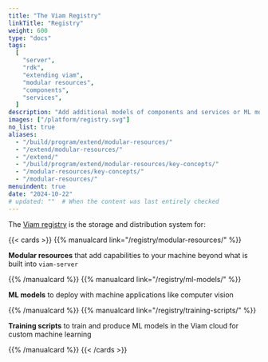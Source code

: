 ```yaml
---
title: "The Viam Registry"
linkTitle: "Registry"
weight: 600
type: "docs"
tags:
  [
    "server",
    "rdk",
    "extending viam",
    "modular resources",
    "components",
    "services",
  ]
description: "Add additional models of components and services or ML models from the Viam Registry, or extend Viam by creating new modular resources."
images: ["/platform/registry.svg"]
no_list: true
aliases:
  - "/build/program/extend/modular-resources/"
  - "/extend/modular-resources/"
  - "/extend/"
  - "/build/program/extend/modular-resources/key-concepts/"
  - "/modular-resources/key-concepts/"
  - "/modular-resources/"
menuindent: true
date: "2024-10-22"
# updated: ""  # When the content was last entirely checked
---
```


The [Viam registry](https://app.viam.com/registry) is the storage and distribution system for:

{{< cards >}}
{{% manualcard link="/registry/modular-resources/" %}}

**Modular resources** that add capabilities to your machine beyond what is built into `viam-server`

{{% /manualcard %}}
{{% manualcard link="/registry/ml-models/" %}}

**ML models** to deploy with machine applications like computer vision

{{% /manualcard %}}
{{% manualcard link="/registry/training-scripts/" %}}

**Training scripts** to train and produce ML models in the Viam cloud for custom machine learning

{{% /manualcard %}}
{{< /cards >}}
